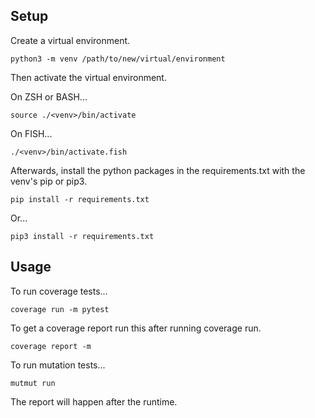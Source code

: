 ## Setup

Create a virtual environment.

```python3 -m venv /path/to/new/virtual/environment```

Then activate the virtual environment.

On ZSH or BASH...

```source ./<venv>/bin/activate```

On FISH...

```./<venv>/bin/activate.fish```

Afterwards, install the python packages in the
requirements.txt with the venv's pip or pip3.

```pip install -r requirements.txt```

Or...

```pip3 install -r requirements.txt```

## Usage

To run coverage tests...

```coverage run -m pytest```

To get a coverage report run this 
after running coverage run.

```coverage report -m```

To run mutation tests...

```mutmut run```

The report will happen after the runtime.
